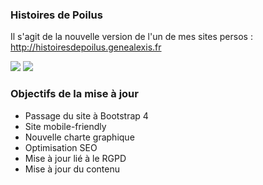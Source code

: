 ### Histoires de Poilus

Il s'agit de la nouvelle version de l'un de mes sites persos :
http://histoiresdepoilus.genealexis.fr


![](https://zupimages.net/up/21/04/0vei.png)
![](https://zupimages.net/up/21/04/m95y.png)


### Objectifs de la mise à jour

* Passage du site à Bootstrap 4
* Site mobile-friendly
* Nouvelle charte graphique
* Optimisation SEO
* Mise à jour lié à le RGPD
* Mise à jour du contenu